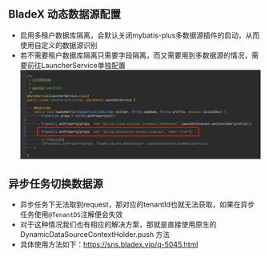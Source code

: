 ## BladeX 动态数据源配置
* 启用多租户数据库隔离，会默认关闭mybatis-plus多数据源插件的启动，从而使用自定义的数据源识别
* 若不需要租户数据库隔离只需要字段隔离，而又需要用到多数据源的情况，需要前往LauncherService单独配置
![](../../images/screenshot_1597623147969.png)



## 异步任务切换数据源

* 异步任务下无法取到request，那对应的tenantId也就无法获取，如果在异步任务使用`@TenantDS`注解便会失效
* 对于这种情况我们也有相应的解决方案，那就是直接使用原生的 DynamicDataSourceContextHolder.push 方法
* 具体使用方法如下：https://sns.bladex.vip/q-5045.html

